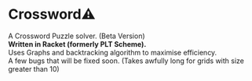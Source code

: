 # Crossword&#x26a0;

A Crossword Puzzle solver.
(Beta Version)  
**Written in Racket (formerly PLT Scheme).**  
Uses Graphs and backtracking algorithm to maximise efficiency.  
A few bugs that will be fixed soon. (Takes awfully long for grids with size greater than 10)
